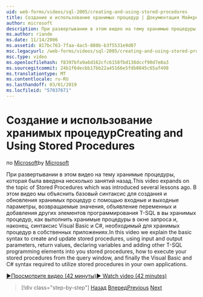 ```yaml
---
uid: web-forms/videos/sql-2005/creating-and-using-stored-procedures
title: Создание и использование хранимых процедур | Документация Майкрософт
author: microsoft
description: При развертывании в этом видео на тему хранимые процедуры, которая была введена несколько занятий назад. В этом видео мы расскажем, базовый синтаксис для создания и обновления...
ms.author: riande
ms.date: 11/14/2006
ms.assetid: 817bc763-7faa-4ac5-880b-b3f5531e9d07
msc.legacyurl: /web-forms/videos/sql-2005/creating-and-using-stored-procedures
msc.type: video
ms.openlocfilehash: f8397bfa9a6d162cfc6158fbd138dccf90d7e8a3
ms.sourcegitcommit: 24b1f6decbb17bb22a45166e5fdb0845c65af498
ms.translationtype: MT
ms.contentlocale: ru-RU
ms.lasthandoff: 03/01/2019
ms.locfileid: "57037671"
---
```

<a name="creating-and-using-stored-procedures"></a><span data-ttu-id="2b53d-104">Создание и использование хранимых процедур</span><span class="sxs-lookup"><span data-stu-id="2b53d-104">Creating and Using Stored Procedures</span></span>
====================
<span data-ttu-id="2b53d-105">по [Microsoft](https://github.com/microsoft)</span><span class="sxs-lookup"><span data-stu-id="2b53d-105">by [Microsoft](https://github.com/microsoft)</span></span>

<span data-ttu-id="2b53d-106">При развертывании в этом видео на тему хранимые процедуры, которая была введена несколько занятий назад.</span><span class="sxs-lookup"><span data-stu-id="2b53d-106">This video expands on the topic of Stored Procedures which was introduced several lessons ago.</span></span> <span data-ttu-id="2b53d-107">В этом видео мы объяснить базовый синтаксис для создания и обновления хранимых процедур с помощью входные и выходные параметры, возвращаемые значения, объявление переменных и добавления других элементов программирования T-SQL в вы хранимых процедур, как выполнить хранимые процедуры в окне запроса и, наконец, синтаксис Visual Basic и C#, необходимый для хранимых процедур в собственных приложениях.</span><span class="sxs-lookup"><span data-stu-id="2b53d-107">In this video we explain the basic syntax to create and update stored procedures, using input and output parameters, return values, declaring variables and adding other T-SQL programming elements into you stored procedures, how to execute your stored procedures from the query window, and finally the Visual Basic and C# syntax required to utilize stored procedures in your own applications.</span></span>

[<span data-ttu-id="2b53d-108">&#9654;Просмотрите видео (42 минуты)</span><span class="sxs-lookup"><span data-stu-id="2b53d-108">&#9654; Watch video (42 minutes)</span></span>](https://channel9.msdn.com/Blogs/ASP-NET-Site-Videos/creating-and-using-stored-procedures)

> [!div class="step-by-step"]
> <span data-ttu-id="2b53d-109">[Назад](building-and-customizing-reports-in-business-intelligence-development-studio.md)
> [Вперед](enabling-full-text-search-in-your-text-data.md)</span><span class="sxs-lookup"><span data-stu-id="2b53d-109">[Previous](building-and-customizing-reports-in-business-intelligence-development-studio.md)
[Next](enabling-full-text-search-in-your-text-data.md)</span></span>
